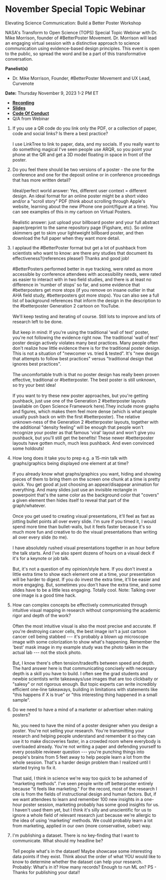 # November Special Topic Webinar 

Elevating Science Communication: Build a Better Poster Workshop

NASA's Transform to Open Science (TOPS) Special Topic Webinar with Dr. Mike Morrison, founder of #BetterPoster Movement. Dr. Morrison will lead an engaging virtual session with a distinctive approach to science communication using evidence-based design principles. This event is open to the public, so spread the word and be a part of this transformative conversation.


**Panelist(s)**
- Dr. Mike Morrison, Founder, #BetterPoster Movement and UX Lead, Curvenote

**Date:** Thursday November 9, 2023 1-2 PM ET

- **[Recording]( https://www.youtube.com/watch?v=4jinqibSE6M)**
- **[Slides]( https://zenodo.org/records/10150808)**
- **[Code Of Conduct](./Code_Of_Conduct.md)**
-  Q/A from Webinar

1. If you use a QR code do you link only the PDF, or a collection of paper, code and social links? Is there a best practice?
<br><br>
I use LinkTree to link to paper, data, and my socials. If you really want to do something magical I've seen people use ARQR, so you point your phone at the QR and get a 3D model floating in space in front of the poster.

2. Do you feel there should be two versions of a poster - the one for the conference and one for the deposit online or in conference proceedings that has more written detail?
<br><br>
Ideal/perfect world answer: Yes, different user context = different design. An ideal format for an online poster might be a short video and/or a "scroll story" PDF (think about scrolling through Apple's website, learning about the new iPhone one point/figure at a time). You can see examples of this in my cartoon on Virtual Posters. 
<br><br>
Realistic answer: just upload your billboard poster and your full abstract paper/preprint to the same repository page (Figshare, etc). So online skimmers get to skim your lightweight billboard poster, and then download the full paper when they want more detail.  

3. I applaud the #BetterPoster format but get a lot of pushback from scientists who want to know: are there any studies that document its effectiveness?(references please!) Thanks and good job!
<br><br>
#BetterPosters performed better in eye tracking, were rated as more accessible by conference attendees with accessibility needs, were rated as easier to interact with in two field studies, and there is at least no difference in 'number of stops' so far, and some evidence that #betterposters get more stops (if you remove on insane outlier in that AHA field study, #betterposters got more stops). You can also see a full list of background references that inform the design in the description to the #betterposter Generation 2 cartoon on YouTube.
<br><br>
We'll keep testing and iterating of course. Still lots to improve and lots of research left to be done. 
<br><br>
But keep in mind: If you're using the traditional 'wall of text' poster, you're not following the evidence right now. The traditional 'wall of text' poster design actively violates many best practices. Many people often don't realize how little evidence there is for the traditional poster design. This is not a situation of "newcomer vs. tried & tested". It's "new design that attempts to follow best practices" versus "traditional design that ignores best practices". 
<br><br>
The uncomfortable truth is that no poster design has really been proven effective, traditional or #betterposter. The best poster is still unknown, so try your best idea!
<br><br>
If you want to try these new poster approaches, but you're getting pushback, just use one of the Generation 2 #betterposter layouts (available on Open Science Framework here).They include more graphs and figures, which makes them feel more dense (which is what people usually push back on with the first #betterposter). The relative unknown-ness of the Generation 2 #betterposter layouts, together with the additional "density feeling" will be enough that people won't recognize your poster as that famous 'viral' layout and won't give you pushback, but you'll still get the benefits! These newer #betterposter layouts have gotten much, much less pushback. And even convinced some holdouts!

4. How long does it take you to prep e.g. a 15-min talk with graphs/graphics being displayed one element at at time?
<br><br>
If you already know what graphs/graphics you want, hiding and showing pieces of them to bring them on the screen one chunk at a time is pretty quick. You get good at just choosing an appear/disappear animation for everything. And many slides just use an invisible rectangle in powerpoint that's the same color as the background color that "covers" a given element then hides itself to reveal that part of the graph/whatever.
<br><br>
Once you get used to creating visual presentations, it'll feel as fast as jotting bullet points all over every slide. I'm sure if you timed it, I would spend more time than bullet-walls, but it feels faster because it's so much more fun and creative to do the visual presentations than writing all over every slide (to me). 
<br><br>
I have absolutely rushed visual presentations together in an hour before the talk starts. And I've also spent dozens of hours on a visual deck if it's for a keynote or job talk. 
<br><br>
But, it's not a question of my opinion/style here. If you don't invest a little extra time to show each element one at a time, your presentation will be harder to digest. If you do invest the extra time, it'll be easier and more engaging. But, sometimes you don't have the extra time, and some slides have to be a little less engaging. Totally cool. Note: Talking over one image is a good time hack.

5. How can complex concepts be effectively communicated through intuitive visual mapping in research without compromising the academic rigor and depth of the work?
<br><br>
Often the most intuitive visual is also the most precise and accurate. If you're destroying cancer cells, the best image isn't a just cartoon cancer cell being stabbed --- it's probably a blown up microscope image with some colorization to show what's happening. Remember the 'best' mask image in my example study was the photo taken in the actual lab --- not the stock photo.
<br><br>
But, I know there's often tension/tradeoffs between speed and depth. The hard answer here is that communicating concisely with necessary depth is a skill you have to build. I often see the grad students and newbie scientists write takeaways/use images that are too clickbaity or "salesy" or not rigorous enough. But topic experts can write incredibly efficient one-line takeaways, building in limitations with statements like "this happens if X is true" or "this interesting thing happened in a small sample".

6. Do we need to have a mind of a marketer or advertiser when making posters?
<br><br>
No, you need to have the mind of a poster designer when you design a poster. You're not selling your research. You're transmitting your research and helping people understand and remember it so they can use it to make discoveries faster, in a crowded room where everybody is overloaded already. You're not writing a paper and defending yourself to every possible reviewer question --- you're punching things into people's brains from 5 feet away to help people learn a lot from the whole session. That's a harder design problem than I realized until I started trying to fix it. 
<br><br>
That said, I think in science we're way too quick to be ashamed of "marketing methods". I've seen people write off betterposter entirely because "it feels like marketing." For the record, most of the research I cite is from the fields of instructional design and human factors. But, if we want attendees to learn and remember 100 new insights in a one-hour poster session, marketing probably has some good insights for us. I haven't used them yet, but I think it's silly and unscientific for us to ignore a whole field of relevant research just because we're allergic to the idea of using 'marketing' methods. We could probably learn a lot from marketing, applied in our own (more conservative, sober) way. 

7. I'm publishing a dataset. There is no key-finding that I want to communicate. What should my headline be?
<br><br>
Tell people what's in the dataset! Maybe showcase some interesting data points if they exist. Think about the order of what YOU would like to know to determine whether the dataset can help your research. Probably: What's in it? How many records? Enough to run ML on? PS - Thanks for publishing your data!!